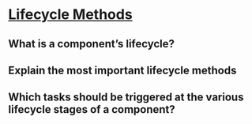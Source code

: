# [Lifecycle Methods][def]

## What is a component’s lifecycle?

## Explain the most important lifecycle methods

## Which tasks should be triggered at the various lifecycle stages of a component?


[def]: https://www.theodinproject.com/lessons/node-path-javascript-lifecycle-methods#knowledge-check